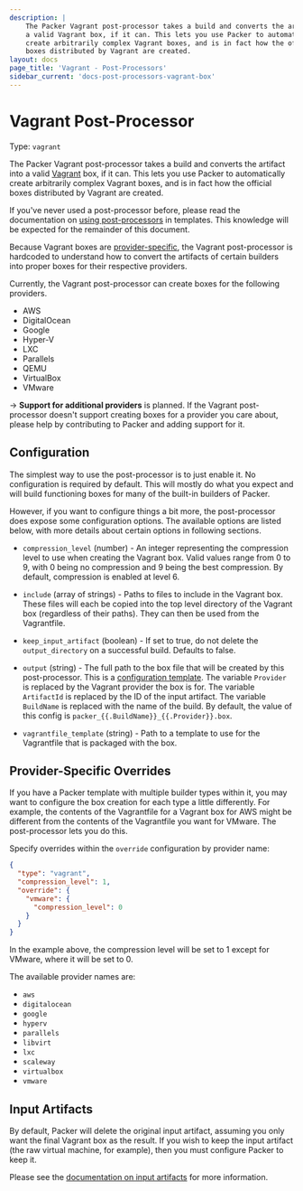 ```yaml
---
description: |
    The Packer Vagrant post-processor takes a build and converts the artifact into
    a valid Vagrant box, if it can. This lets you use Packer to automatically
    create arbitrarily complex Vagrant boxes, and is in fact how the official
    boxes distributed by Vagrant are created.
layout: docs
page_title: 'Vagrant - Post-Processors'
sidebar_current: 'docs-post-processors-vagrant-box'
---
```


# Vagrant Post-Processor

Type: `vagrant`

The Packer Vagrant post-processor takes a build and converts the artifact into a
valid [Vagrant](https://www.vagrantup.com) box, if it can. This lets you use
Packer to automatically create arbitrarily complex Vagrant boxes, and is in fact
how the official boxes distributed by Vagrant are created.

If you've never used a post-processor before, please read the documentation on
[using post-processors](/docs/templates/post-processors.html) in templates. This
knowledge will be expected for the remainder of this document.

Because Vagrant boxes are
[provider-specific](https://docs.vagrantup.com/v2/boxes/format.html), the Vagrant
post-processor is hardcoded to understand how to convert the artifacts of
certain builders into proper boxes for their respective providers.

Currently, the Vagrant post-processor can create boxes for the following
providers.

-   AWS
-   DigitalOcean
-   Google
-   Hyper-V
-   LXC
-   Parallels
-   QEMU
-   VirtualBox
-   VMware

-&gt; **Support for additional providers** is planned. If the Vagrant
post-processor doesn't support creating boxes for a provider you care about,
please help by contributing to Packer and adding support for it.

## Configuration

The simplest way to use the post-processor is to just enable it. No
configuration is required by default. This will mostly do what you expect and
will build functioning boxes for many of the built-in builders of Packer.

However, if you want to configure things a bit more, the post-processor does
expose some configuration options. The available options are listed below, with
more details about certain options in following sections.

-   `compression_level` (number) - An integer representing the compression
    level to use when creating the Vagrant box. Valid values range from 0 to 9,
    with 0 being no compression and 9 being the best compression. By default,
    compression is enabled at level 6.

-   `include` (array of strings) - Paths to files to include in the Vagrant box.
    These files will each be copied into the top level directory of the Vagrant
    box (regardless of their paths). They can then be used from the Vagrantfile.

-   `keep_input_artifact` (boolean) - If set to true, do not delete the
    `output_directory` on a successful build. Defaults to false.

-   `output` (string) - The full path to the box file that will be created by
    this post-processor. This is a [configuration
    template](/docs/templates/engine.html). The variable
    `Provider` is replaced by the Vagrant provider the box is for. The variable
    `ArtifactId` is replaced by the ID of the input artifact. The variable
    `BuildName` is replaced with the name of the build. By default, the value of
    this config is `packer_{{.BuildName}}_{{.Provider}}.box`.

-   `vagrantfile_template` (string) - Path to a template to use for the
    Vagrantfile that is packaged with the box.

## Provider-Specific Overrides

If you have a Packer template with multiple builder types within it, you may
want to configure the box creation for each type a little differently. For
example, the contents of the Vagrantfile for a Vagrant box for AWS might be
different from the contents of the Vagrantfile you want for VMware. The
post-processor lets you do this.

Specify overrides within the `override` configuration by provider name:

``` json
{
  "type": "vagrant",
  "compression_level": 1,
  "override": {
    "vmware": {
      "compression_level": 0
    }
  }
}
```

In the example above, the compression level will be set to 1 except for VMware,
where it will be set to 0.

The available provider names are:

- `aws`
- `digitalocean`
- `google`
- `hyperv`
- `parallels`
- `libvirt`
- `lxc`
- `scaleway`
- `virtualbox`
- `vmware`

## Input Artifacts

By default, Packer will delete the original input artifact, assuming you only
want the final Vagrant box as the result. If you wish to keep the input artifact
(the raw virtual machine, for example), then you must configure Packer to keep
it.

Please see the [documentation on input
artifacts](/docs/templates/post-processors.html#toc_2) for more information.
